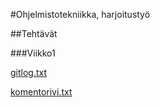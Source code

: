 #Ohjelmistotekniikka, harjoitustyö

##Tehtävät

###Viikko1

[gitlog.txt](https://github.com/lahlint/ot-harjoitustyo/blob/main/laskarit/viikko1/gitlog.txt)

[komentorivi.txt](https://github.com/lahlint/ot-harjoitustyo/blob/main/laskarit/viikko1/komentorivi.txt)
